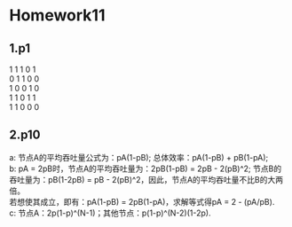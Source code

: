 # Homework11

## 1.p1

1 1 1 0 1  
0 1 1 0 0  
1 0 0 1 0  
1 1 0 1 1  
1 1 0 0 0   

## 2.p10

a: 节点A的平均吞吐量公式为：pA(1-pB); 总体效率：pA(1-pB) + pB(1-pA);  
b: pA = 2pB时，节点A的平均吞吐量为：2pB(1-pB) = 2pB - 2(pB)^2; 节点B的吞吐量为：pB(1-2pB) = pB - 2(pB)^2，因此，节点A的平均吞吐量不比B的大两倍。  
若想使其成立，即有：pA(1-pB) = 2pB(1-pA)，求解等式得pA = 2 - (pA/pB).  
c: 节点A：2p(1-p)^(N-1)；其他节点：p(1-p)^(N-2)(1-2p).

